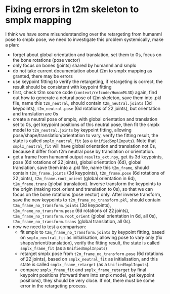 # Fixing errors in t2m skeleton to smplx mapping

I think we have some misunderstanding over the retargeting from humanml pose to smplx pose, we need to investigate this problem systemically, make a plan: 
- forget about global orientation and translation, set them to 0s, focus on the bone rotations (pose vector)
- only focus on bones (joints) shared by humanml and smplx
- do not take current documentation about t2m to smplx mapping as granted, there may be errors
- use keypoint fitting to verify the retargeting, if retargeting is correct, the result should be consistent with keypoint fitting
- first, check t2m source code (`context/refcode/HumanML3D`) again, find out how to generate a netural pose of t2m skeleton, save them into .pkl file, name this `t2m_neutral`, should contain `t2m_neutral.joints` (3d keypoints), `t2m_neutral.pose` (6d rotations of 22 joints), but orientation and translation are 0s
- create a neutral pose of smplx, with global orientation and translation set to 0s, get keypoint positions of this neutral pose, then fit the smplx model to `t2m_neutral.joints` by keypoint fitting, allowing pose/shape/translation/orientation to vary, verify the fitting result, the state is called `smplx_neutral_fit` (as a `UnifiedSmplInputs`). Note that `smplx_neutral_fit` will have global orientation and translation not 0s, because it differ from t2m neutral pose by translation or orientation.
- get a frame from humanml output `results_ext.npy`, get its 3d keypoints, pose (6d rotations of 22 joints), global orientation (6d), global translation, save them into a .pkl file, name this `t2m_frame`, should contain `t2m_frame.joints` (3d keypoints), `t2m_frame.pose` (6d rotations of 22 joints), `t2m_frame.root_orient` (global orientation in 6d), `t2m_frame.trans` (global translation). Inverse transform the keypoints to the origin (making root_orient and translation to 0s), so that we can focus on the bone rotations (pose vector) only. After inverse transform, save the new keypoints to `t2m_frame_no_transform.pkl`, should contain `t2m_frame_no_transform.joints` (3d keypoints), `t2m_frame_no_transform.pose` (6d rotations of 22 joints), `t2m_frame_no_transform.root_orient` (global orientation in 6d, all 0s), `t2m_frame_no_transform.trans` (global translation, all 0s).
- now we need to test a comparison: 
  - fit smplx to `t2m_frame_no_transform.joints` by keypoint fitting, based on `smplx_neutral_fit` as initialisation, allowing pose to vary only (fix shape/orient/translation), verify the fitting result, the state is called `smplx_frame_fit` (as a `UnifiedSmplInputs`)
  - retarget smplx pose from `t2m_frame_no_transform.pose` (6d rotations of 22 joints), based on `smplx_neutral_fit` as initialisation, and this state is called `smplx_frame_retarget` (as a `UnifiedSmplInputs`).
  - compare `smplx_frame_fit` and `smplx_frame_retarget` by final keypoint positions (forward them into smplx model, get keypoint positions), they should be very close. If not, there must be some error in the retargeting process.